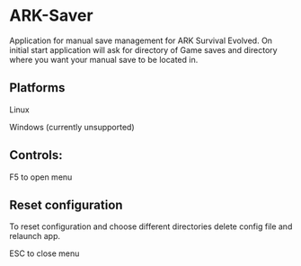 # ARK-Saver
Application for manual save management for ARK Survival Evolved.
On initial start application will ask for directory of Game saves and directory where you want your manual save to be located in.

## Platforms
  Linux
  
  Windows (currently unsupported)
## Controls:
  F5 to open menu
  
## Reset configuration
  To reset configuration and choose different directories
  delete config file and relaunch app.
  
  ESC to close menu

